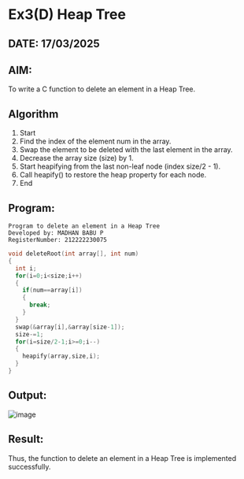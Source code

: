 # Ex3(D) Heap Tree
## DATE: 17/03/2025
## AIM:
To write a C function to delete an element in a Heap Tree.

## Algorithm
1. Start 
2. Find the index of the element num in the array. 
3. Swap the element to be deleted with the last element in the array. 
4. Decrease the array size (size) by 1. 
5. Start heapifying from the last non-leaf node (index size/2 - 1). 
6. Call heapify() to restore the heap property for each node. 
7. End 
## Program:
```
Program to delete an element in a Heap Tree
Developed by: MADHAN BABU P
RegisterNumber: 212222230075
```
```c
void deleteRoot(int array[], int num) 
{ 
  int i; 
  for(i=0;i<size;i++) 
  { 
    if(num==array[i]) 
    { 
      break; 
    } 
  } 
  swap(&array[i],&array[size-1]); 
  size-=1; 
  for(i=size/2-1;i>=0;i--) 
  { 
    heapify(array,size,i); 
  } 
}
```
## Output:
![image](https://github.com/user-attachments/assets/27a1f8dd-791c-4e93-8406-2e00faf24d5d)



## Result:
Thus, the function to delete an element in a Heap Tree is implemented successfully.
